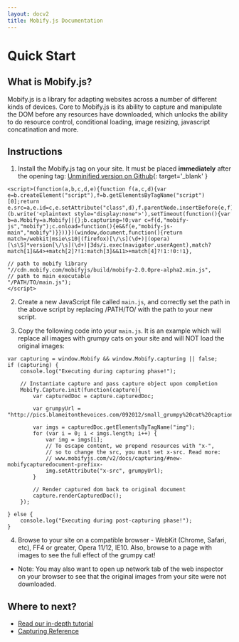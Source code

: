 ```yaml
---
layout: docv2
title: Mobify.js Documentation
---
```


# Quick Start

## What is Mobify.js?

Mobify.js is a library for adapting websites across a number of different kinds
of devices. Core to Mobify.js is its ability to capture and  manipulate the DOM
before any resources have downloaded, which unlocks the ability to do resource
control, conditional loading, image resizing, javascript  concatination and
more.


## Instructions

1. Install the Mobify.js tag on your site. It must be placed **immediately** after
   the opening <head> tag: [Unminified version on Github](https://github.com/mobify/mobifyjs/blob/v2.0/tag/bootstrap.html){: target='_blank' }

<pre id="mobify-tag"><code class="javascript">&lt;script>(function(a,b,c,d,e){function f(a,c,d){var e=b.createElement("script"),f=b.getElementsByTagName("script")[0];return e.src=a,e.id=c,e.setAttribute("class",d),f.parentNode.insertBefore(e,f),e}!this.Mobify&&c()&&(b.write('&lt;plaintext style="display:none">'),setTimeout(function(){var b=a.Mobify=a.Mobify||{};b.capturing=!0;var c=f(d,"mobify-js","mobify");c.onload=function(){e&&f(e,"mobify-js-main","mobify")}}))})(window,document,function(){return match=/webkit|msie\s10|(firefox)[\/\s](\d+)|(opera)[\s\S]*version[\/\s](\d+)|3ds/i.exec(navigator.userAgent),match?match[1]&&4>+match[2]?!1:match[3]&&11>+match[4]?!1:!0:!1},

// path to mobify library
"//cdn.mobify.com/mobifyjs/build/mobify-2.0.0pre-alpha2.min.js",
// path to main executable
"/PATH/TO/main.js");
&lt;/script></code></pre>

2. Create a new JavaScript file called `main.js`, and correctly
   set the path in the above script by replacing /PATH/TO/ with the
   path to your new script.

3. Copy the following code into your `main.js`. It is an example which will
   replace all images with grumpy cats on your site and will NOT load the
   original images:

<pre><code class="javascript">var capturing = window.Mobify && window.Mobify.capturing || false;
if (capturing) {
    console.log("Executing during capturing phase!");

    // Instantiate capture and pass capture object upon completion
    Mobify.Capture.init(function(capture){
        var capturedDoc = capture.capturedDoc;

        var grumpyUrl = "http://pics.blameitonthevoices.com/092012/small_grumpy%20cat%20caption.jpg";

        var imgs = capturedDoc.getElementsByTagName("img");
        for (var i = 0; i < imgs.length; i++) {
            var img = imgs[i];
            // To escape content, we prepend resources with "x-",
            // so to change the src, you must set x-src. Read more:
            // www.mobifyjs.com/v2/docs/capturing/#new-mobifycapturedocument-prefixx-
            img.setAttribute("x-src", grumpyUrl);
        }

        // Render captured dom back to original document
        capture.renderCapturedDoc();
    });

} else {
    console.log("Executing during post-capturing phase!");
}</code></pre>

4. Browse to your site on a compatible browser - WebKit (Chrome, Safari, etc),
  FF4 or greater, Opera 11/12, IE10. Also, browse to a page with images to see the
  full effect of the grumpy cat!

- Note: You may also want to open up network tab of the web inspector on your browser to see that
        the original images from your site were not downloaded.


## Where to next?

* [Read our in-depth tutorial](./tutorial/)
* [Capturing Reference](./capturing/)

